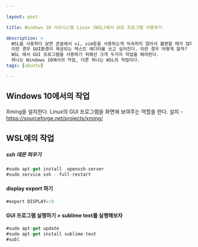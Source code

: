 ```yaml
---

layout: post

title: Windows 10 서브시스템 Linux (WSL)에서 GUI 프로그램 사용하기

description: >
  WSL을 사용하다 보면 콘솔에서 vi, vim등을 사용하는게 익숙하지 않아서 불편할 때가 많다. 
  이런 경우 GUI환경이 제공되는 텍스트 에디터를 쓰고 싶어진다. 이런 경우 어떻게 할까?  
  WSL 에서 GUI 프로그램을 사용하기 위해선 크게 두가지 작업을 해야한다.
  하나는 Windows 10에서의 작업, 다른 하나는 WSL의 작업이다. 
tags: [ubuntu]

---
```


## Windows 10에서의 작업
Xming을 설치한다. Linux의 GUI 프로그램을 화면에 보여주는 역할을 한다.
설치 - https://sourceforge.net/projects/xming/

## WSL에의 작업 
##### ssh 데몬 띄우기
~~~js
#sudo apt-get install  openssh-server
#sudo service ssh --full-restart
~~~

#### display export 하기
~~~js
#export DISPLAY=:0
~~~

#### GUI 프로그램 실행하기 > sublime text를 실행해보자


~~~js
#sudo apt-get update
#sudo apt-get install sublime-text
#subl
~~~

